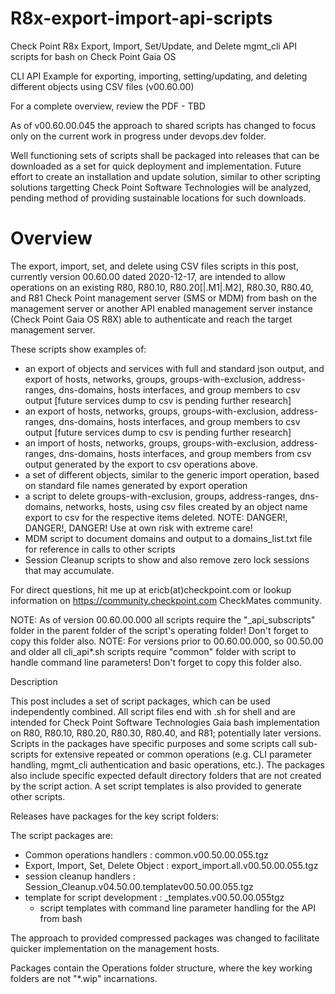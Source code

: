 # R8x-export-import-api-scripts
Check Point R8x Export, Import, Set/Update, and Delete mgmt_cli API scripts for bash on Check Point Gaia OS

CLI API Example for exporting, importing, setting/updating, and deleting different objects using CSV files (v00.60.00)

For a complete overview, review the PDF - TBD

As of v00.60.00.045 the approach to shared scripts has changed to focus only on the current work in progress under devops.dev folder.

Well functioning sets of scripts shall be packaged into releases that can be downloaded as a set for quick deployment and implementation.  Future effort to create an installation and update solution, similar to other scripting solutions targetting Check Point Software Technologies will be analyzed, pending method of providing sustainable locations for such downloads.


# Overview

The export, import, set, and delete using CSV files scripts in this post, currently version 00.60.00 dated 2020-12-17, are intended to allow operations on an existing R80, R80.10, R80.20[|.M1|.M2], R80.30, R80.40, and R81 Check Point management server (SMS or MDM) from bash on the management server or another API enabled management server instance (Check Point Gaia OS R8X) able to authenticate and reach the target management server.


These scripts show examples of:

- an export of objects and services with full and standard json output, and export of hosts, networks, groups, groups-with-exclusion, address-ranges, dns-domains, hosts interfaces, and group members to csv output [future services dump to csv is pending further research]
- an export of hosts, networks, groups, groups-with-exclusion, address-ranges, dns-domains, hosts interfaces, and group members to csv output [future services dump to csv is pending further research]
- an import of hosts, networks, groups, groups-with-exclusion, address-ranges, dns-domains, hosts interfaces, and group members from csv output generated by the export to csv operations above.
- a set of different objects, similar to the generic import operation, based on standard file names generated by export operation
- a script to delete groups-with-exclusion, groups, address-ranges, dns-domains, networks, hosts, using csv files created by an object name export to csv for the respective items deleted.  NOTE:  DANGER!, DANGER!, DANGER!  Use at own risk with extreme care!
- MDM script to document domains and output to a domains_list.txt file for reference in calls to other scripts
- Session Cleanup scripts to show and also remove zero lock sessions that may accumulate.

For direct questions, hit me up at ericb(at)checkpoint.com 
    or lookup information on https://community.checkpoint.com CheckMates community.

NOTE:  As of version 00.60.00.000 all scripts require the "_api_subscripts" folder in the parent folder of the script's operating folder!  Don't forget to copy this folder also.
NOTE:  For versions prior to 00.60.00.000, so 00.50.00 and older all cli_api*.sh scripts require "common" folder with script to handle command line parameters!  Don't forget to copy this folder also.

Description

This post includes a set of script packages, which can be used independently combined.  All script files end with .sh for shell and are intended for Check Point Software Technologies Gaia bash implementation on R80, R80.10, R80.20, R80.30, R80.40, and R81; potentially later versions.  Scripts in the packages have specific purposes and some scripts call sub-scripts for extensive repeated or common operations (e.g. CLI parameter handling, mgmt_cli authentication and basic operations, etc.).  The packages also include specific expected default directory folders that are not created by the script action.  A set script templates is also provided to generate other scripts.

Releases have packages for the key script folders:

The script packages are:

- Common operations handlers         :  common.v00.50.00.055.tgz
- Export, Import, Set, Delete Object :  export_import.all.v00.50.00.055.tgz
- session cleanup handlers           :  Session_Cleanup.v04.50.00.templatev00.50.00.055.tgz
- template for script development    :  _templates.v00.50.00.055tgz
    - script templates with command line parameter handling for the API from bash 
 
The approach to provided compressed packages was changed to facilitate quicker implementation on the management hosts.

Packages contain the Operations folder structure, where the key working folders are not "*.wip" incarnations.


